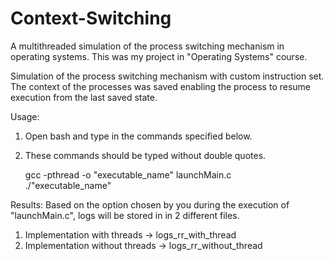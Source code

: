 # Context-Switching
A multithreaded simulation of the process switching mechanism in operating systems. This was my project in "Operating Systems" course.

Simulation of the process switching mechanism with custom instruction set. The context of the processes was saved enabling the 
process to resume execution from the last saved state.

Usage:
1. Open bash and type in the commands specified below.
2. These commands should be typed without double quotes.
    
    gcc -pthread -o "executable_name" launchMain.c <br/>
    ./"executable_name"
    
Results:
Based on the option chosen by you during the execution of "launchMain.c", logs will be stored in in 2 different files.
1. Implementation with threads -> logs_rr_with_thread
2. Implementation without threads -> logs_rr_without_thread
